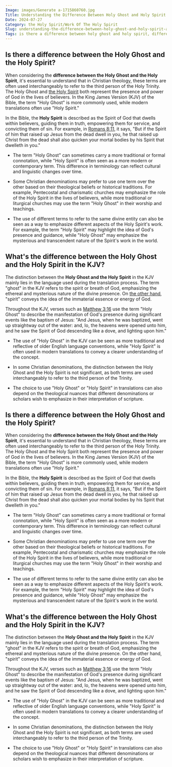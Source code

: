```yaml
---
Image: images/Generate a-1715860760.jpg
Title: Understanding the Difference Between Holy Ghost and Holy Spirit: A Comprehensive Guide for Christians
Date: 2024-07-27
Category: the Holy Spirit/Work Of The Holy Spirit
Slug: understanding-the-difference-between-holy-ghost-and-holy-spirit-a-comprehensive-guide-for-christians
Tags: is there a difference between holy ghost and holy spirit, difference between holy spirit and holy ghost, is the holy ghost and the holy spirit the same, difference between holy ghost and spirit, what is the difference between holy spirit and holy ghost, holy ghost vs holy spirit kjv, what's the difference between holy ghost and holy spirit, holy ghost and holy spirit, holy ghost and holy spirit difference, how many times is holy ghost mentioned in the bible, is the holy ghost and holy spirit the same, the holy spirit, work of the holy spirit
---
```

## Is there a difference between the Holy Ghost and the Holy Spirit?

When considering the **difference between the Holy Ghost and the Holy Spirit**, it's essential to understand that in Christian theology, these terms are often used interchangeably to refer to the third person of the Holy Trinity. The Holy Ghost and [the Holy Spirit](/the-origin-of-the-holy-spirit-in-scripture-a-comprehensive-guide) both represent the presence and power of God in the lives of believers. In the King James Version (KJV) of the Bible, the term "Holy Ghost" is more commonly used, while modern translations often use "Holy Spirit."

In the Bible, the **Holy Spirit** is described as the Spirit of God that dwells within believers, guiding them in truth, empowering them for service, and convicting them of sin. For example, in [Romans 8:11](https://www.bibleref.com/Romans/8/Romans-8-11.html), it says, "But if the Spirit of him that raised up Jesus from the dead dwell in you, he that raised up Christ from the dead shall also quicken your mortal bodies by his Spirit that dwelleth in you."

- The term "Holy Ghost" can sometimes carry a more traditional or formal connotation, while "Holy Spirit" is often seen as a more modern or contemporary term. This difference in terminology can reflect cultural and linguistic changes over time.

- Some Christian denominations may prefer to use one term over the other based on their theological beliefs or historical traditions. For example, Pentecostal and charismatic churches may emphasize the role of the Holy Spirit in the lives of believers, while more traditional or liturgical churches may use the term "Holy Ghost" in their worship and teachings.

- The use of different terms to refer to the same divine entity can also be seen as a way to emphasize different aspects of the Holy Spirit's work. For example, the term "Holy Spirit" may highlight the idea of God's presence and guidance, while "Holy Ghost" may emphasize the mysterious and transcendent nature of the Spirit's work in the world.


## What's the difference between the Holy Ghost and the Holy Spirit in the KJV?

The distinction between the **Holy Ghost and the Holy Spirit** in the KJV mainly lies in the language used during the translation process. The term "ghost" in the KJV refers to the spirit or breath of God, emphasizing the ethereal and mysterious nature of the divine presence. On [the other hand](/understanding-the-difference-between-water-baptism-and-spirit-baptism-a-comprehensive-guide-for-christian-believers), "spirit" conveys the idea of the immaterial essence or energy of God.

Throughout the KJV, verses such as [Matthew 3:16](https://www.bibleref.com/Matthew/3/Matthew-3-16.html) use the term "Holy Ghost" to describe the manifestation of God's presence during significant events like the baptism of Jesus: "And Jesus, when he was baptized, went up straightway out of the water: and, lo, the heavens were opened unto him, and he saw the Spirit of God descending like a dove, and lighting upon him."

- The use of "Holy Ghost" in the KJV can be seen as more traditional and reflective of older English language conventions, while "Holy Spirit" is often used in modern translations to convey a clearer understanding of the concept.
  
- In some Christian denominations, the distinction between the Holy Ghost and the Holy Spirit is not significant, as both terms are used interchangeably to refer to the third person of the Trinity.

- The choice to use "Holy Ghost" or "Holy Spirit" in translations can also depend on the theological nuances that different denominations or scholars wish to emphasize in their interpretation of scripture.
## Is there a difference between the Holy Ghost and the Holy Spirit?

When considering the **difference between the Holy Ghost and the Holy Spirit**, it's essential to understand that in Christian theology, these terms are often used interchangeably to refer to the third person of the Holy Trinity. The Holy Ghost and the Holy Spirit both represent the presence and power of God in the lives of believers. In the King James Version (KJV) of the Bible, the term "Holy Ghost" is more commonly used, while modern translations often use "Holy Spirit."

In the Bible, the **Holy Spirit** is described as the Spirit of God that dwells within believers, guiding them in truth, empowering them for service, and convicting them of sin. For example, in [Romans 8:11](https://www.bibleref.com/Romans/8/Romans-8-11.html), it says, "But if the Spirit of him that raised up Jesus from the dead dwell in you, he that raised up Christ from the dead shall also quicken your mortal bodies by his Spirit that dwelleth in you."

- The term "Holy Ghost" can sometimes carry a more traditional or formal connotation, while "Holy Spirit" is often seen as a more modern or contemporary term. This difference in terminology can reflect cultural and linguistic changes over time.

- Some Christian denominations may prefer to use one term over the other based on their theological beliefs or historical traditions. For example, Pentecostal and charismatic churches may emphasize the role of the Holy Spirit in the lives of believers, while more traditional or liturgical churches may use the term "Holy Ghost" in their worship and teachings.

- The use of different terms to refer to the same divine entity can also be seen as a way to emphasize different aspects of the Holy Spirit's work. For example, the term "Holy Spirit" may highlight the idea of God's presence and guidance, while "Holy Ghost" may emphasize the mysterious and transcendent nature of the Spirit's work in the world.


## What's the difference between the Holy Ghost and the Holy Spirit in the KJV?

The distinction between the **Holy Ghost and the Holy Spirit** in the KJV mainly lies in the language used during the translation process. The term "ghost" in the KJV refers to the spirit or breath of God, emphasizing the ethereal and mysterious nature of the divine presence. On the other hand, "spirit" conveys the idea of the immaterial essence or energy of God.

Throughout the KJV, verses such as [Matthew 3:16](https://www.bibleref.com/Matthew/3/Matthew-3-16.html) use the term "Holy Ghost" to describe the manifestation of God's presence during significant events like the baptism of Jesus: "And Jesus, when he was baptized, went up straightway out of the water: and, lo, the heavens were opened unto him, and he saw the Spirit of God descending like a dove, and lighting upon him."

- The use of "Holy Ghost" in the KJV can be seen as more traditional and reflective of older English language conventions, while "Holy Spirit" is often used in modern translations to convey a clearer understanding of the concept.
  
- In some Christian denominations, the distinction between the Holy Ghost and the Holy Spirit is not significant, as both terms are used interchangeably to refer to the third person of the Trinity.

- The choice to use "Holy Ghost" or "Holy Spirit" in translations can also depend on the theological nuances that different denominations or scholars wish to emphasize in their interpretation of scripture.
